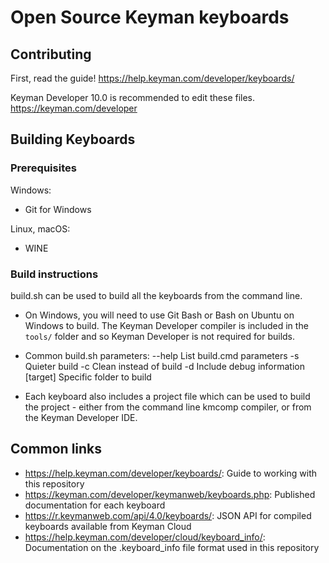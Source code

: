 # Open Source Keyman keyboards

## Contributing

First, read the guide! <https://help.keyman.com/developer/keyboards/>

Keyman Developer 10.0 is recommended to edit these files. <https://keyman.com/developer>
 
## Building Keyboards

### Prerequisites

Windows:
  * Git for Windows

Linux, macOS:
  * WINE

### Build instructions

build.sh can be used to build all the keyboards from the command line.

* On Windows, you will need to use Git Bash or Bash on Ubuntu on Windows to build. The Keyman Developer compiler
  is included in the `tools/` folder and so Keyman Developer is not required for builds.

* Common build.sh parameters:
    --help     List build.cmd parameters
    -s         Quieter build
    -c         Clean instead of build
    -d         Include debug information
    [target]   Specific folder to build

* Each keyboard also includes a project file which can be used to build the project - either from the command line 
  kmcomp compiler, or from the Keyman Developer IDE.

## Common links

   * <https://help.keyman.com/developer/keyboards/>: Guide to working with this repository 
   * <https://keyman.com/developer/keymanweb/keyboards.php>: Published documentation for each keyboard
   * <https://r.keymanweb.com/api/4.0/keyboards/>: JSON API for compiled keyboards available from Keyman Cloud
   * <https://help.keyman.com/developer/cloud/keyboard_info/>: Documentation on the .keyboard_info file format used in this repository
